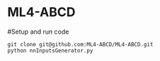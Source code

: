 # ML4-ABCD

#Setup and run code
```
git clone git@github.com:ML4-ABCD/ML4-ABCD.git
python nnInputsGenerator.py
```